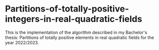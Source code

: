 # Partitions-of-totally-positive-integers-in-real-quadratic-fields
This is the implementation of the algorithm described in my Bachelor's thesis: Partitions of totally positive elements in real quadratic fields for the year 2022/2023.

